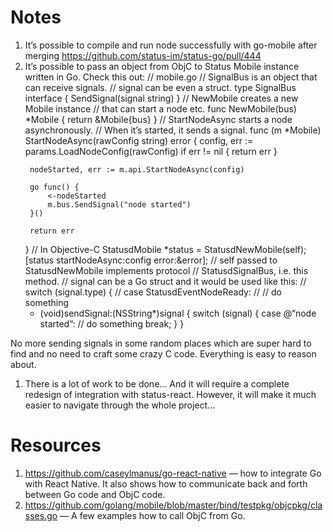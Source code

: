 # Notes

1.  It’s possible to compile and run node successfully with go-mobile
    after merging <https://github.com/status-im/status-go/pull/444>
2.  It’s possible to pass an object from ObjC to Status Mobile instance
    written in Go. Check this out:
    // mobile.go
    // SignalBus is an object that can receive signals. // signal can be
    even a struct. type SignalBus interface { SendSignal(signal string)
    }
    // NewMobile creates a new Mobile instance // that can start a node
    etc. func NewMobile(bus) \*Mobile { return \&Mobile{bus} }
    // StartNodeAsync starts a node asynchronously. // When it’s
    started, it sends a signal. func (m \*Mobile)
    StartNodeAsync(rawConfig string) error { config, err :=
    params.LoadNodeConfig(rawConfig) if err \!= nil { return err }
    ```
     nodeStarted, err := m.api.StartNodeAsync(config)

     go func() {
         <-nodeStarted
         m.bus.SendSignal("node started")
     }()

     return err
    ```
    }
    // In Objective-C StatusdMobile \*status = StatusdNewMobile(self);
    \[status startNodeAsync:config error:\&error\];
    // self passed to StatusdNewMobile implements protocol //
    StatusdSignalBus, i.e. this method. // signal can be a Go struct and
    it would be used like this: // switch (signal.type) { // case
    StatusdEventNodeReady: // // do something
      - (void)sendSignal:(NSString\*)signal { switch (signal) { case
        @“node started”: // do something break; } }

No more sending signals in some random places which are super hard to
find and no need to craft some crazy C code. Everything is easy to
reason about.

1.  There is a lot of work to be done… And it will require a complete
    redesign of integration with status-react. However, it will make it
    much easier to navigate through the whole project…

# Resources

1.  <https://github.com/caseylmanus/go-react-native> — how to integrate
    Go with React Native. It also shows how to communicate back and
    forth between Go code and ObjC
    code.
2.  <https://github.com/golang/mobile/blob/master/bind/testpkg/objcpkg/classes.go>
    — A few examples how to call ObjC from Go.